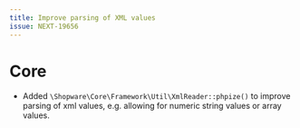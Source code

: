 ```yaml
---
title: Improve parsing of XML values
issue: NEXT-19656
---
```

# Core
* Added `\Shopware\Core\Framework\Util\XmlReader::phpize()` to improve parsing of xml values, e.g. allowing for numeric string values or array values.
